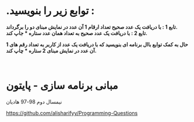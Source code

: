 # .توابع زیر را بنویسید :

**تابع 1 : با دریافت یک عدد صحیح تعداد ارقام 1 آن عدد در نمایش مبنای دو را برگرداند.**
<br>
**تابع 2 : با دریافت یک عدد صحیح به تعداد همان عدد ستاره * جاپ کند.**
<br>

**حال به کمک توابع باال برنامه ای بنویسید که با دریافت یک عدد از کاربر به تعداد رقم های 1 آن عدد در نمایش مبنای 2 ستاره * چاپ کند.**

<br>


# مبانی برنامه سازی - پایتون
نیمسال دوم 98-97
هادیان


https://github.com/alisharifyy/Programming-Questions